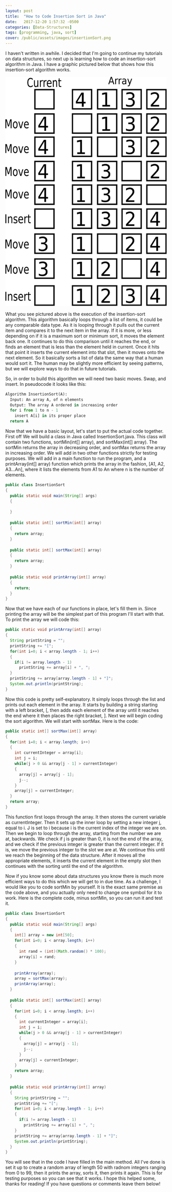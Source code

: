 ```yaml
---
layout: post
title:  "How to Code Insertion Sort in Java"
date:   2017-12-20 1:57:32 -0500
categories: [Data-Structures]
tags: [programming, java, sort]
cover: /public/assets/images/insertionSort.png
---
```

I haven't written in awhile. I decided that I'm going to continue my tutorials on data structures, so next up is learning how to code an insertion-sort algorithm in Java.
I have a graphic pictured below that shows how this insertion-sort algorithm works.

![insertionSortPicture](/public/assets/images/insertionSort.png)

What you see pictured above is the execution of the insertion-sort algorithm. This algorithm basically loops through a list of items, it could be any comparable data type.
As it is looping through it pulls out the current item and compares it to the next item in the array. If it is more, or less depending on if it is a maximum sort or minimum sort,
it moves the element back one. It continues to do this comparison until it reaches the end, or finds an element that is less than the element held in current. Once it hits that point
it inserts the current element into that slot, then it moves onto the next element. So it basically sorts a list of data the same way that a human would sort it. The human may be slightly
more efficient by seeing patterns, but we will explore ways to do that in future tutorials.

So, in order to build this algorithm we will need two basic moves. Swap, and insert. In pseudocode it looks like this:

```python
Algorithm InsertionSort(A):
  Input: An array A, of n elements
  Output: The array A ordered in increasing order
  for i from 1 to n - 1
    insert A[i] in its proper place
  return A

```

Now that we have a basic layout, let's start to put the actual code together. First off We will build a class in Java called InsertionSort.java. This class will contain two functions,
sortMin(int[] array), and sortMax(int[] array). The sortMin returns the array in decreasing order, and sortMax returns the array in increasing order. We will add in two other functions
strictly for testing purposes. We will add in a main function to run the program, and a printArray(int[] array) function which prints the array in the fashion, [A1, A2, A3...An], where
it lists the elements from A1 to An where n is the number of elements.

```java
public class InsertionSort
{
  public static void main(String[] args)
  {

  }

  public static int[] sortMin(int[] array)
  {
    return array;
  }

  public static int[] sortMax(int[] array)
  {
    return array;
  }

  public static void printArray(int[] array)
  {
    return;
  }
}
```

Now that we have each of our functions in place, let's fill them in. Since printing the array will be the simplest part of this program I'll start with that. To print the array we will
code this:

```java
public static void printArray(int[] array)
{
  String printString = "";
  printString += "[";
  for(int i=0; i < array.length - 1; i++)
  {
    if(i != array.length - 1)
      printString += array[i] + ", ";
  }
  printString += array[array.length - 1] + "]";
  System.out.println(printString);
}

```

Now this code is pretty self-explanatory. It simply loops through the list and prints out each element in the array. It starts by building a string starting with a left bracket, [, then adds each element of the array until it reaches the end where it then places the right bracket, ]. Next we will begin coding the sort algorithm. We will start with sortMax. Here is the code:

```java
public static int[] sortMax(int[] array)
{
  for(int i=0; i < array.length; i++)
  {
    int currentInteger = array[i];
    int j = i;
    while(j > 0 && array[j - 1] > currentInteger)
    {
      array[j] = array[j - 1];
      j--;
    }
    array[j] = currentInteger;
  }
  return array;
}
```

This function first loops through the array. It then stores the current variable as currentInteger. Then it sets up the inner loop by setting a new integer j, equal to i. J is set to i because i is the current index of the integer we are on. Then we begin to loop through the array, starting from the number we are at, backwards. We check if j is greater than 0, it is not the end of the array, and we check if the previous integer is greater than the current integer. If it is, we move the previous integer to the slot we are at. We continue this until we reach the beginning of the data structure. After it moves all the appropriate elements, it inserts the current element in the empty slot then continues with the sorting until the end of the algorithm.

Now if you know some about data structures you know there is much more efficient ways to do this which we will get to in due time. As a challenge, I would like you to code sortMin by yourself. It is the exact same premise as the code above, and you actually only need to change one symbol for it to work. Here is the complete code, minus sortMin, so you can run it and test it.

```java
public class InsertionSort
{
  public static void main(String[] args)
  {
    int[] array = new int[50];
    for(int i=0; i < array.length; i++)
    {
      int rand = (int)(Math.random() * 100);
      array[i] = rand;
    }

    printArray(array);
    array = sortMax(array);
    printArray(array);
  }

  public static int[] sortMax(int[] array)
  {
    for(int i=0; i < array.length; i++)
    {
      int currentInteger = array[i];
      int j = i;
      while(j > 0 && array[j - 1] > currentInteger)
      {
        array[j] = array[j - 1];
        j--;
      }
      array[j] = currentInteger;
    }
    return array;
  }

  public static void printArray(int[] array)
  {
    String printString = "";
    printString += "[";
    for(int i=0; i < array.length - 1; i++)
    {
      if(i != array.length - 1)
        printString += array[i] + ", ";
    }
    printString += array[array.length - 1] + "]";
    System.out.println(printString);
  }
}

```

You will see that in the code I have filled in the main method. All I've done is set it up to create a random array of length 50 with radnom integers ranging from 0 to 99, then it prints the array, sorts it, then prints it again. This is for testing purposes so you can see that it works. I hope this helped some, thanks for reading! If you have questions or comments leave them below!
